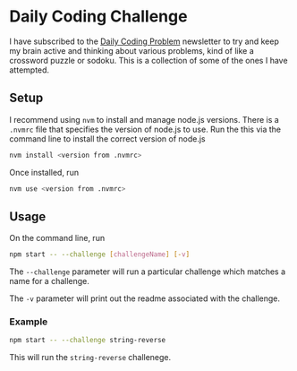 # Daily Coding Challenge

I have subscribed to the [Daily Coding Problem](https://www.dailycodingproblem.com/) newsletter
to try and keep my brain active and thinking about various problems, kind of like a crossword
puzzle or sodoku.  This is a collection of some of the ones I have attempted.

## Setup

I recommend using `nvm` to install and manage node.js versions.  There is a `.nvmrc` file
that specifies the version of node.js to use.  Run the this via the command line to install
the correct version of node.js

```bash
nvm install <version from .nvmrc>
```

Once installed, run

```bash
nvm use <version from .nvmrc>
```

## Usage

On the command line, run 

```bash
npm start -- --challenge [challengeName] [-v]
```

The `--challenge` parameter will run a particular challenge which matches a name
for a challenge.

The `-v` parameter will print out the readme associated with the challenge.

### Example

```bash
npm start -- --challenge string-reverse
```

This will run the `string-reverse` challenege.
